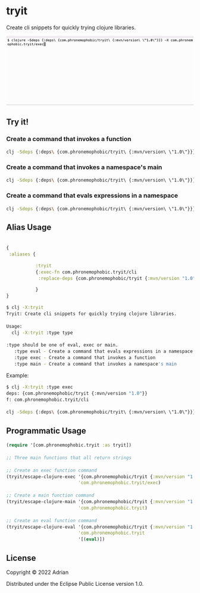 # tryit

Create cli snippets for quickly trying clojure libraries.

![example usage](/example-usage.gif?raw=true)

## Try it!

### Create a command that invokes a function
```sh
clj -Sdeps {:deps\ {com.phronemophobic/tryit\ {:mvn/version\ \"1.0\"}}} -X com.phronemophobic.tryit/exec
```

### Create a command that invokes a namespace's main
```sh
clj -Sdeps {:deps\ {com.phronemophobic/tryit\ {:mvn/version\ \"1.0\"}}} -M -m com.phronemophobic.tryit
```

### Create a command that evals expressions in a namespace
```sh
clj -Sdeps {:deps\ {com.phronemophobic/tryit\ {:mvn/version\ \"1.0\"}}} -M -e \(require\ \(quote\ com.phronemophobic.tryit\)\)\(ns\ com.phronemophobic.tryit\)\(eval\)
```

## Alias Usage

```clojure

{
 :aliases {
```
```clojure
           :tryit
           {:exec-fn com.phronemophobic.tryit/cli
            :replace-deps {com.phronemophobic/tryit {:mvn/version "1.0"}}}
```
```clojure
           }
}
```

```sh
$ clj -X:tryit
Tryit: Create cli snippets for quickly trying clojure libraries.

Usage:
  clj -X:tryit :type type

:type should be one of eval, exec or main.
   :type eval - Create a command that evals expressions in a namespace
   :type exec - Create a command that invokes a function
   :type main - Create a command that invokes a namespace's main

```

Example:

```sh
$ clj -X:tryit :type exec
deps: {com.phronemophobic/tryit {:mvn/version "1.0"}}
f: com.phronemophobic.tryit/cli

clj -Sdeps {:deps\ {com.phronemophobic/tryit\ {:mvn/version\ \"1.0\"}}} -X com.phronemophobic.tryit/cli

```

## Programmatic Usage

```clojure
(require '[com.phronemophobic.tryit :as tryit])

;; Three main functions that all return strings

;; Create an exec function command
(tryit/escape-clojure-exec '{com.phronemophobic/tryit {:mvn/version "1.0"}}
                           'com.phronemophobic.tryit/exec)

;; Create a main function command
(tryit/escape-clojure-main '{com.phronemophobic/tryit {:mvn/version "1.0"}}
                           'com.phronemophobic.tryit)

;; Create an eval function command
(tryit/escape-clojure-eval '{com.phronemophobic/tryit {:mvn/version "1.0"}}
                           'com.phronemophobic.tryit
                           '[(eval)])
```

## License

Copyright © 2022 Adrian

Distributed under the Eclipse Public License version 1.0.
